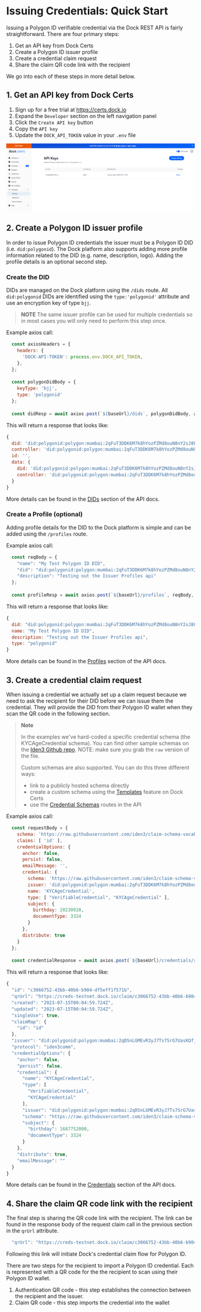 # Issuing Credentials: Quick Start

Issuing a Polygon ID verifiable credential via the Dock REST API is fairly straightforward. There are four
primary steps:

1. Get an API key from Dock Certs
1. Create a Polygon ID issuer profile
1. Create a credential claim request
1. Share the claim QR code link with the recipient

We go into each of these steps in more detail below.

## 1. Get an API key from Dock Certs

1. Sign up for a free trial at https://certs.dock.io
1. Expand the `Developer` section on the left navigation panel
1. Click the `Create API key` button
1. Copy the `API key`
1. Update the `DOCK_API_TOKEN` value in your `.env` file

![Certs API Keys](images/certs-api-keys.png)

## 2. Create a Polygon ID issuer profile
In order to issue Polygon ID credentials the issuer must be a Polygon ID DID (i.e. `did:polygonid`). The Dock platform also supports adding more profile information related to the DID (e.g. name, description, logo). Adding the profile details is an optional second step.

### Create the DID
DIDs are managed on the Dock platform using the `/dids` route. All `did:polygonid` DIDs are identified using the `type:'polygonid'` attribute and use an encryption key of type `bjj`.

> **NOTE**
> The same issuer profile can be used for multiple credentials so in most cases you will only need to perform this step once.

Example axios call:
```javascript
  const axiosHeaders = {
    headers: {
      'DOCK-API-TOKEN': process.env.DOCK_API_TOKEN,
    },
  };

  const polygonDidBody = {
    keyType: 'bjj',
    type: 'polygonid'
  };

  const didResp = await axios.post(`${baseUrl}/dids`, polygonDidBody, axiosHeaders);

```

This will return a response that looks like:
```javascript
{
  did: 'did:polygonid:polygon:mumbai:2qFuT3DDK6M7k8hYozPZMd8ouN8nY2sJ8Fivriw5YQ',
  controller: 'did:polygonid:polygon:mumbai:2qFuT3DDK6M7k8hYozPZMd8ouN8nY2sJ8Fivriw5YQ',
  id: '',
  data: {
    did: 'did:polygonid:polygon:mumbai:2qFuT3DDK6M7k8hYozPZMd8ouN8nY2sJ8Fivriw5YQ',
    controller: 'did:polygonid:polygon:mumbai:2qFuT3DDK6M7k8hYozPZMd8ouN8nY2sJ8Fivriw5YQ'
  }
}
```
More details can be found in the [DIDs](https://docs.api.dock.io/#dids) section of the API docs.

### Create a Profile (optional)
Adding profile details for the DID to the Dock platform is simple and can be added using the `/profiles` route.

Example axios call:
```javascript
  const reqBody = {
    "name": "My Test Polygon ID DID",
    "did": "did:polygonid:polygon:mumbai:2qFuT3DDK6M7k8hYozPZMd8ouN8nY2sJ8Fivriw5YQ",
    "description": "Testing out the Issuer Profiles api"
  };

  const profileResp = await axios.post(`${baseUrl}/profiles`, reqBody, axiosHeaders);
```

This will return a response that looks like:
```javascript
{
  did: "did:polygonid:polygon:mumbai:2qFuT3DDK6M7k8hYozPZMd8ouN8nY2sJ8Fivriw5YQ",
  name: "My Test Polygon ID DID",
  description: "Testing out the Issuer Profiles api",
  type: "polygonid"
}
```
More details can be found in the [Profiles](https://docs.api.dock.io/#profiles) section of the API docs.

## 3. Create a credential claim request
When issuing a credential we actually set up a claim request because we need to ask the recipient for their DID before we can issue them the credential.
They will provide the DID from their Polygon ID wallet when they scan the QR code in the following section.

> **Note**
>
> In the examples we've hard-coded a specific credential schema (the KYCAgeCredential schema). You can find other sample schemas on the [Iden3 Github repo](https://github.com/iden3/claim-schema-vocab/tree/main/schemas/json). NOTE: make sure you grab the `raw` version of the file.
>
>Custom schemas are also supported. You can do this three different ways:
> * link to a publicly hosted schema directly
> * create a custom schema using the [Templates](https://certs.dock/io/schemas) feature on Dock Certs
> * use the [Credential Schemas](https://docs.api.dock.io/#credential-schemas) routes in the API

Example axios call:
```javascript
  const requestBody = {
    schema: 'https://raw.githubusercontent.com/iden3/claim-schema-vocab/main/schemas/json/KYCAgeCredential-v2.json',
    claims: [ 'id' ],
    credentialOptions: {
      anchor: false,
      persist: false,
      emailMessage: '',
      credential: {
        schema: 'https://raw.githubusercontent.com/iden3/claim-schema-vocab/main/schemas/json/KYCAgeCredential-v2.json',
        issuer: 'did:polygonid:polygon:mumbai:2qFuT3DDK6M7k8hYozPZMd8ouN8nY2sJ8Fivriw5YQ',
        name: 'KYCAgeCredential',
        type: [ "VerifiableCredential", "KYCAgeCredential" ],
        subject: {
          birthday: 20230928,
          documentType: 3324
        }
      },
      distribute: true
    }
  };

  const credentialResponse = await axios.post(`${baseUrl}/credentials/request-claims`, requestBody, axiosHeaders);
```

This will return a response that looks like:
```javascript
{
  "id": "c3066752-43bb-40b6-b904-df5eff1f571b",
  "qrUrl": "https://creds-testnet.dock.io/claim/c3066752-43bb-40b6-b904-df5eff1f571b?protocol=iden3comm&n=281baf57-fb6b-492a-b74f-f86afa36ab97",
  "created": "2023-07-15T00:04:59.724Z",
  "updated": "2023-07-15T00:04:59.724Z",
  "singleUse": true,
  "claimMap": {
    "id": "id"
  },
  "issuer": "did:polygonid:polygon:mumbai:2qDSnLGMEvR3yJ7Ts7SrG7UasKQfjUfL7aL2SivGb6",
  "protocol": "iden3comm",
  "credentialOptions": {
    "anchor": false,
    "persist": false,
    "credential": {
      "name": "KYCAgeCredential",
      "type": [
        "VerifiableCredential",
        "KYCAgeCredential"
      ],
      "issuer": "did:polygonid:polygon:mumbai:2qDSnLGMEvR3yJ7Ts7SrG7UasKQfjUfL7aL2SivGb6",
      "schema": "https://raw.githubusercontent.com/iden3/claim-schema-vocab/main/schemas/json/KYCAgeCredential-v2.json",
      "subject": {
        "birthday": 1687752000,
        "documentType": 3324
      }
    },
    "distribute": true,
    "emailMessage": ""
  }
}
```
More details can be found in the [Credentials](https://docs.api.dock.io/#issue-credentials) section of the API docs.

## 4. Share the claim QR code link with the recipient
The final step is sharing the QR code link with the recipient. The link can be found in the response body of the request claim call in the previous section in the `qrUrl` attribute.

```javascript
  "qrUrl": "https://creds-testnet.dock.io/claim/c3066752-43bb-40b6-b904-df5eff1f571b?protocol=iden3comm&n=281baf57-fb6b-492a-b74f-f86afa36ab97"
```

Following this link will initiate Dock's credential claim flow for Polygon ID.

There are two steps for the recipient to import a Polygon ID credential. Each is represented with a QR code for the the recipient to scan using their
Polygon ID wallet.

1. Authentication QR code - this step establishes the connection between the recipient and the issuer.
2. Claim QR code - this step imports the credential into the wallet
